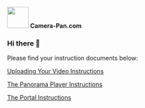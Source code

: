 <img src="https://www.camera-pan.com/images1/logo.svg" height="50em"> <strong>Camera-Pan.com</strong>

### Hi there 👋

Please find your instruction documents below:

<a href="https://github.com/Camera-Pan/Camera-Pan/blob/main/Upload%20Instructions.md">Uploading Your Video Instructions</a>

<a href="https://github.com/Camera-Pan/Camera-Pan/blob/main/Player%20Instructions.md">The Panorama Player Instructions</a>

<a href="https://github.com/Camera-Pan/Camera-Pan/blob/main/Portal.md">The Portal Instructions</a>
